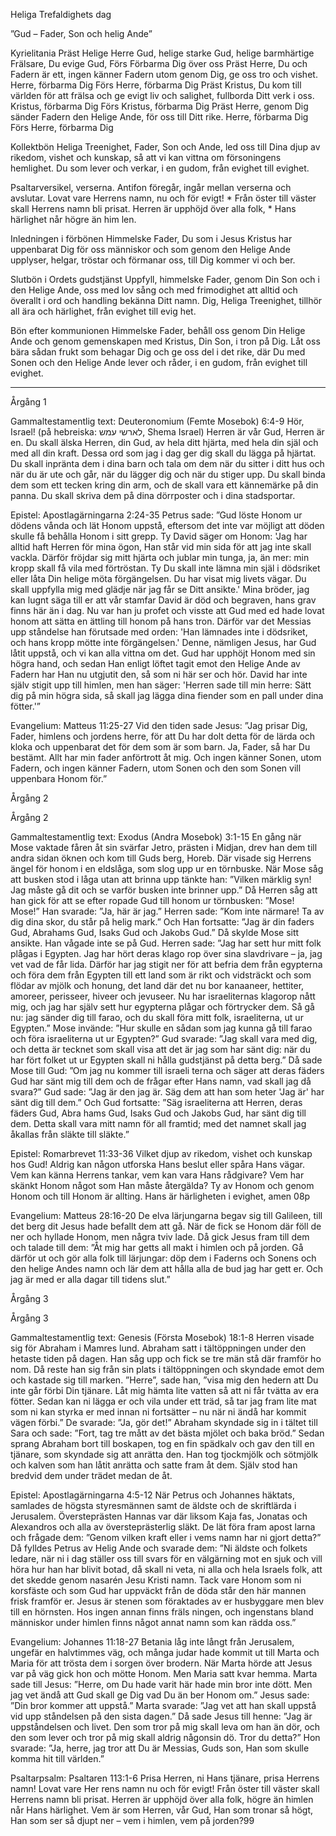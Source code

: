 Heliga Trefaldighets dag



”Gud – Fader, Son och helig Ande”








Kyrielitania
Präst        Helige Herre Gud, helige starke Gud, helige barmhärtige Frälsare, Du evige Gud,
Förs        Förbarma Dig över oss
Präst        Herre, Du och Fadern är ett, ingen känner Fadern utom genom Dig, ge oss tro och vishet. Herre, förbarma Dig
Förs        Herre, förbarma Dig
Präst        Kristus, Du kom till världen för att frälsa och ge evigt liv och salighet, fullborda Ditt verk i oss. Kristus, förbarma Dig
Förs        Kristus, förbarma Dig
Präst        Herre, genom Dig sänder Fadern den Helige Ande, för oss till Ditt rike. Herre, förbarma Dig
Förs        Herre, förbarma Dig








Kollektbön
Heliga Treenighet, Fader, Son och Ande, led oss till Dina djup av rikedom, vishet och kunskap, så att vi kan vittna om försoningens hemlighet.
Du som lever och verkar, i en gudom, från evighet till evighet.








Psaltarversikel, verserna. Antifon föregår, ingår mellan verserna och avslutar.
Lovat vare Herrens namn, nu och för evigt! * Från öster till väster skall Herrens namn bli prisat.
Herren är upphöjd över alla folk, * Hans härlighet når högre än him len.        








Inledningen i förbönen
Himmelske Fader, Du som i Jesus Kristus har uppenbarat Dig för oss människor och som genom den Helige Ande upplyser, helgar, tröstar och förmanar oss, till Dig kommer vi och ber.








Slutbön i Ordets gudstjänst
Uppfyll, himmelske Fader, genom Din Son och i den Helige Ande, oss med lov sång och med frimodighet att alltid och överallt i ord och handling bekänna Ditt namn. Dig, Heliga Treenighet, tillhör all ära och härlighet, från evighet till evig het.








Bön efter kommunionen
Himmelske Fader, behåll oss genom Din Helige Ande och genom gemenskapen med Kristus, Din Son, i tron på Dig. Låt oss bära sådan frukt som behagar Dig och ge oss del i det rike, där Du med Sonen och den Helige Ande lever och råder, i en gudom, från evighet till evighet.
________________
Årgång 1








Gammaltestamentlig text: Deuteronomium (Femte Mosebok) 6:4-9 
Hör, Israel! (på hebreiska: לארשי עמש, Shema Israel) Herren är vår Gud, Herren är en. Du skall älska Herren, din Gud, av hela ditt hjärta, med hela din själ och med all din kraft. Dessa ord som jag i dag ger dig skall du lägga på hjärtat. Du skall inpränta dem i dina barn och tala om dem när du sitter i ditt hus och när du är ute och går, när du lägger dig och när du stiger upp. Du skall binda dem som ett tecken kring din arm, och de skall vara ett kännemärke på din panna. Du skall skriva dem på dina dörrposter och i dina stadsportar. 








Epistel: Apostlagärningarna 2:24-35
Petrus sade: ”Gud löste Honom ur dödens vånda och lät Honom uppstå, eftersom det inte var möjligt att döden skulle få behålla Honom i sitt grepp. Ty David säger om Honom: 'Jag har alltid haft Herren för mina ögon, Han står vid min sida för att jag inte skall vackla. Därför fröjdar sig mitt hjärta och jublar min tunga, ja, än mer: min kropp skall få vila med förtröstan. Ty Du skall inte lämna min själ i dödsriket eller låta Din helige möta förgängelsen. Du har visat mig livets vägar. Du skall uppfylla mig med glädje när jag får se Ditt ansikte.' 
Mina bröder, jag kan lugnt säga till er att vår stamfar David är död och begraven, hans grav finns här än i dag. Nu var han ju profet och visste att Gud med ed hade lovat honom att sätta en ättling till honom på hans tron. Därför var det Messias upp ståndelse han förutsade med orden: 'Han lämnades inte i dödsriket, och hans kropp mötte inte förgängelsen.' Denne, nämligen Jesus, har Gud låtit uppstå, och vi kan alla vittna om det. Gud har upphöjt Honom med sin högra hand, och sedan Han enligt löftet tagit emot den Helige Ande av Fadern har Han nu utgjutit den, så som ni här ser och hör. David har inte själv stigit upp till himlen, men han säger: 'Herren sade till min herre: Sätt dig på min högra sida, så skall jag lägga dina fiender som en pall under dina fötter.'” 








Evangelium: Matteus 11:25-27
Vid den tiden sade Jesus: ”Jag prisar Dig, Fader, himlens och jordens herre, för att Du har dolt detta för de lärda och kloka och uppenbarat det för dem som är som barn. Ja, Fader, så har Du bestämt. Allt har min fader anförtrott åt mig. Och ingen känner Sonen, utom Fadern, och ingen känner Fadern, utom Sonen och den som Sonen vill uppenbara Honom för.”








Årgång 2












Årgång 2




Gammaltestamentlig text: Exodus (Andra Mosebok) 3:1-15
En gång när Mose vaktade fåren åt sin svärfar Jetro, prästen i Midjan, drev han dem till andra sidan öknen och kom till Guds berg, Horeb. Där visade sig Herrens ängel för honom i en eldslåga, som slog upp ur en törnbuske. När Mose såg att busken stod i låga utan att brinna upp tänkte han: ”Vilken märklig syn! Jag måste gå dit och se varför busken inte brinner upp.” Då Herren såg att han gick för att se efter ropade Gud till honom ur törnbusken: ”Mose! Mose!” Han svarade: ”Ja, här är jag.” Herren sade: ”Kom inte närmare! Ta av dig dina skor, du står på helig mark.” Och Han fortsatte: ”Jag är din faders Gud, Abrahams Gud, Isaks Gud och Jakobs Gud.” Då skylde Mose sitt ansikte. Han vågade inte se på Gud. 
Herren sade: ”Jag har sett hur mitt folk plågas i Egypten. Jag har hört deras klago rop över sina slavdrivare – ja, jag vet vad de får lida. Därför har jag stigit ner för att befria dem från egypterna och föra dem från Egypten till ett land som är rikt och vidsträckt och som flödar av mjölk och honung, det land där det nu bor kanaaneer, hettiter, amoreer, perisseer, hiveer och jevuseer. Nu har israeliternas klagorop nått mig, och jag har själv sett hur egypterna plågar och förtrycker dem. Så gå nu: jag sänder dig till farao, och du skall föra mitt folk, israeliterna, ut ur Egypten.” Mose invände: ”Hur skulle en sådan som jag kunna gå till farao och föra israeliterna ut ur Egypten?” Gud svarade: ”Jag skall vara med dig, och detta är tecknet som skall visa att det är jag som har sänt dig: när du har fört folket ut ur Egypten skall ni hålla gudstjänst på detta berg.” Då sade Mose till Gud: ”Om jag nu kommer till israeli terna och säger att deras fäders Gud har sänt mig till dem och de frågar efter Hans namn, vad skall jag då svara?” Gud sade: ”Jag är den jag är. Säg dem att han som heter 'Jag är' har sänt dig till dem.” Och Gud fortsatte: ”Säg israeliterna att Herren, deras fäders Gud, Abra hams Gud, Isaks Gud och Jakobs Gud, har sänt dig till dem. Detta skall vara mitt namn för all framtid; med det namnet skall jag åkallas från släkte till släkte.” 








Epistel: Romarbrevet 11:33-36
Vilket djup av rikedom, vishet och kunskap hos Gud! Aldrig kan någon utforska Hans beslut eller spåra Hans vägar. Vem kan känna Herrens tankar, vem kan vara Hans rådgivare? Vem har skänkt Honom något som Han måste återgälda? Ty av Honom och genom Honom och till Honom är allting. Hans är härligheten i evighet, amen
08p







Evangelium: Matteus 28:16-20
De elva lärjungarna begav sig till Galileen, till det berg dit Jesus hade befallt dem att gå. När de fick se Honom där föll de ner och hyllade Honom, men några tviv lade. Då gick Jesus fram till dem och talade till dem: ”Åt mig har getts all makt i himlen och på jorden. Gå därför ut och gör alla folk till lärjungar: döp dem i Faderns och Sonens och den helige Andes namn och lär dem att hålla alla de bud jag har gett er. Och jag är med er alla dagar till tidens slut.”








Årgång 3












Årgång 3




Gammaltestamentlig text: Genesis (Första Mosebok) 18:1-8
Herren visade sig för Abraham i Mamres lund. Abraham satt i tältöppningen under den hetaste tiden på dagen. Han såg upp och fick se tre män stå där framför ho nom. Då reste han sig från sin plats i tältöppningen och skyndade emot dem och kastade sig till marken. ”Herre”, sade han, ”visa mig den hedern att Du inte går förbi Din tjänare. Låt mig hämta lite vatten så att ni får tvätta av era fötter. Sedan kan ni lägga er och vila under ett träd, så tar jag fram lite mat som ni kan styrka er med innan ni fortsätter – nu när ni ändå har kommit vägen förbi.” De svarade: ”Ja, gör det!” Abraham skyndade sig in i tältet till Sara och sade: ”Fort, tag tre mått av det bästa mjölet och baka bröd.” Sedan sprang Abraham bort till boskapen, tog en fin spädkalv och gav den till en tjänare, som skyndade sig att anrätta den. Han tog tjockmjölk och sötmjölk och kalven som han låtit anrätta och satte fram åt dem. Själv stod han bredvid dem under trädet medan de åt. 








Epistel: Apostlagärningarna 4:5-12
När Petrus och Johannes häktats, samlades de högsta styresmännen samt de äldste och de skriftlärda i Jerusalem. Översteprästen Hannas var där liksom Kaja fas, Jonatas och Alexandros och alla av översteprästerlig släkt. De lät föra fram apost larna och frågade dem: ”Genom vilken kraft eller i vems namn har ni gjort detta?” Då fylldes Petrus av Helig Ande och svarade dem: ”Ni äldste och folkets ledare, när ni i dag ställer oss till svars för en välgärning mot en sjuk och vill höra hur han har blivit botad, då skall ni veta, ni alla och hela Israels folk, att det skedde genom nasarén Jesu Kristi namn. Tack vare Honom som ni korsfäste och som Gud har uppväckt från de döda står den här mannen frisk framför er. Jesus är stenen som föraktades av er husbyggare men blev till en hörnsten. Hos ingen annan finns fräls ningen, och ingenstans bland människor under himlen finns något annat namn som kan rädda oss.” 








Evangelium: Johannes 11:18-27
Betania låg inte långt från Jerusalem, ungefär en halvtimmes väg, och många judar hade kommit ut till Marta och Maria för att trösta dem i sorgen över brodern. När Marta hörde att Jesus var på väg gick hon och mötte Honom. Men Maria satt kvar hemma. Marta sade till Jesus: ”Herre, om Du hade varit här hade min bror inte dött. Men jag vet ändå att Gud skall ge Dig vad Du än ber Honom om.” Jesus sade: ”Din bror kommer att uppstå.” Marta svarade: ”Jag vet att han skall uppstå vid upp ståndelsen på den sista dagen.” Då sade Jesus till henne: ”Jag är uppståndelsen och livet. Den som tror på mig skall leva om han än dör, och den som lever och tror på mig skall aldrig någonsin dö. Tror du detta?” Hon svarade: ”Ja, herre, jag tror att Du är Messias, Guds son, Han som skulle komma hit till världen.” 
















Psaltarpsalm: Psaltaren 113:1-6
Prisa Herren, ni Hans tjänare, prisa Herrens namn! 
Lovat vare Her rens namn nu och för evigt! 
Från öster till väster skall Herrens namn bli prisat. 
Herren är upphöjd över alla folk, högre än himlen når Hans härlighet. 
Vem är som Herren, vår Gud, Han som tronar så högt, 
Han som ser så djupt ner – vem i himlen, vem på jorden?99
<!--stackedit_data:
eyJoaXN0b3J5IjpbLTEyMjQ4OTA5NjMsMTI2NDY1NTMyOV19
-->
